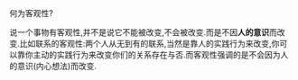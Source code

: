 何为客观性?

说一个事物有客观性,并不是说它不能被改变,不会被改变.而是不因**人的意识**而改变.比如联系的客观性:两个人从无到有的联系,当然是靠人的实践行为来改变,你可以靠你主动的实践行为来改变你们的关系存在与否.而客观性强调的是不会因为人的意识(内心想法)而改变.